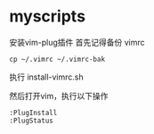 # myscripts

安装vim-plug插件
首先记得备份 vimrc
```shell
cp ~/.vimrc ~/.vimrc-bak
```
执行 install-vimrc.sh

然后打开vim，执行以下操作

```shell
:PlugInstall
:PlugStatus
```

